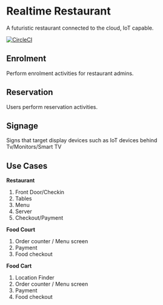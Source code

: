 # Realtime Restaurant
A futuristic  restaurant connected to the cloud, IoT capable.

[![CircleCI](https://circleci.com/gh/MagnusTiberius/realtimerestaurant.svg?style=svg)](https://circleci.com/gh/MagnusTiberius/realtimerestaurant)

## Enrolment

Perform enrolment activities for restaurant admins.

## Reservation

Users perform reservation activities.

## Signage

Signs that target display devices such as IoT devices behind Tv/Monitors/Smart TV

## Use Cases

**Restaurant**
1. Front Door/Checkin
2. Tables
3. Menu
4. Server
5. Checkout/Payment

**Food Court**
1. Order counter / Menu screen
2. Payment
3. Food checkout

**Food Cart**
1. Location Finder
2. Order counter / Menu screen
3. Payment
4. Food checkout
